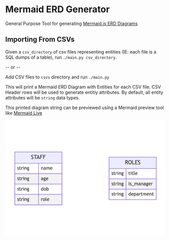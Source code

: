 # Mermaid ERD Generator

General Purpose Tool for generating [Mermaid.js ERD Diagrams](https://mermaid-js.github.io/mermaid/#/./entityRelationshipDiagram)

## Importing From CSVs

Given a `csv_directory` of csv files representing entities (IE: each file is a SQL dumps of a table), run `./main.py csv_directory`.

-- or --

Add CSV files to `csvs` directory and run `./main.py`

This will print a Mermaid ERD Diagram with Entities for each CSV file. CSV Header rows will be used to generate entitiy attributes. By default, all entity attributes will be `string` data types.

This printed diagram string can be previewed using a Mermaid preview tool like [Mermaid Live](https://mermaid.live/edit#pako:eNpFj8EKwjAMhl-l5Lwn6E3QnQTBeSxIXLNZaNORpQcZe3crDHv7Avn-5N9gzJ7AAsk54CyYHA-PU9-bzawqgWfDmMjxMeDc2OfXnyVHMrvj--16GZqrQWMTwvpMyDVCWgYtKJqI9WdDB4kkYfD1o82xMQ70TfU-2IqeJixRHTje6yoWzcOHR7AqhTooi0elowbYCeNK-xdDclGN)

![Test Diagram](./test-diagram.png)
